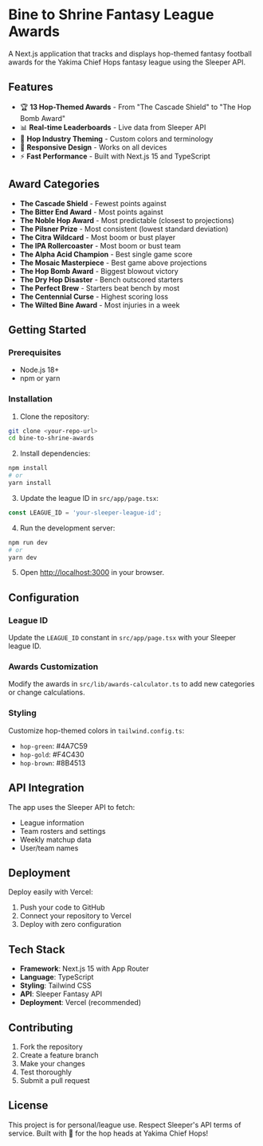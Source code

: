 # Bine to Shrine Fantasy League Awards

A Next.js application that tracks and displays hop-themed fantasy football awards for the Yakima Chief Hops fantasy league using the Sleeper API.

## Features

- 🏆 **13 Hop-Themed Awards** - From "The Cascade Shield" to "The Hop Bomb Award"
- 📊 **Real-time Leaderboards** - Live data from Sleeper API
- 🎨 **Hop Industry Theming** - Custom colors and terminology
- 📱 **Responsive Design** - Works on all devices
- ⚡ **Fast Performance** - Built with Next.js 15 and TypeScript

## Award Categories

- **The Cascade Shield** - Fewest points against
- **The Bitter End Award** - Most points against
- **The Noble Hop Award** - Most predictable (closest to projections)
- **The Pilsner Prize** - Most consistent (lowest standard deviation)
- **The Citra Wildcard** - Most boom or bust player
- **The IPA Rollercoaster** - Most boom or bust team
- **The Alpha Acid Champion** - Best single game score
- **The Mosaic Masterpiece** - Best game above projections
- **The Hop Bomb Award** - Biggest blowout victory
- **The Dry Hop Disaster** - Bench outscored starters
- **The Perfect Brew** - Starters beat bench by most
- **The Centennial Curse** - Highest scoring loss
- **The Wilted Bine Award** - Most injuries in a week

## Getting Started

### Prerequisites

- Node.js 18+ 
- npm or yarn

### Installation

1. Clone the repository:
```bash
git clone <your-repo-url>
cd bine-to-shrine-awards
```

2. Install dependencies:
```bash
npm install
# or
yarn install
```

3. Update the league ID in `src/app/page.tsx`:
```typescript
const LEAGUE_ID = 'your-sleeper-league-id';
```

4. Run the development server:
```bash
npm run dev
# or
yarn dev
```

5. Open [http://localhost:3000](http://localhost:3000) in your browser.

## Configuration

### League ID
Update the `LEAGUE_ID` constant in `src/app/page.tsx` with your Sleeper league ID.

### Awards Customization
Modify the awards in `src/lib/awards-calculator.ts` to add new categories or change calculations.

### Styling
Customize hop-themed colors in `tailwind.config.ts`:
- `hop-green`: #4A7C59
- `hop-gold`: #F4C430  
- `hop-brown`: #8B4513

## API Integration

The app uses the Sleeper API to fetch:
- League information
- Team rosters and settings
- Weekly matchup data
- User/team names

## Deployment

Deploy easily with Vercel:

1. Push your code to GitHub
2. Connect your repository to Vercel
3. Deploy with zero configuration

## Tech Stack

- **Framework**: Next.js 15 with App Router
- **Language**: TypeScript
- **Styling**: Tailwind CSS
- **API**: Sleeper Fantasy API
- **Deployment**: Vercel (recommended)

## Contributing

1. Fork the repository
2. Create a feature branch
3. Make your changes
4. Test thoroughly
5. Submit a pull request

## License

This project is for personal/league use. Respect Sleeper's API terms of service.
Built with 🍺 for the hop heads at Yakima Chief Hops!

